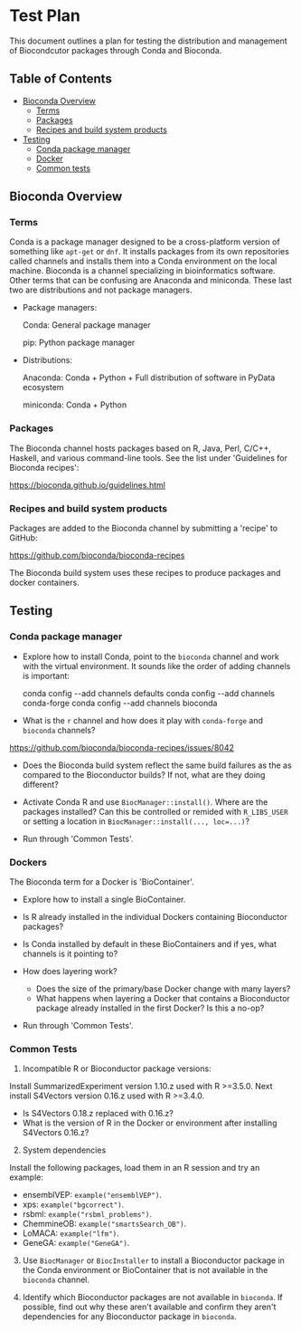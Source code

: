 # Test Plan 

This document outlines a plan for testing the distribution and 
management of Biocondcutor packages through Conda and Bioconda.

## Table of Contents

- [Bioconda Overview](#BiocondaOverview)
  - [Terms](#Terms)
  - [Packages](#Packages)
  - [Recipes and build system products](#RecipesAndBuildSystemProducts)
- [Testing](#Testing)
  - [Conda package manager](#CondaPackageManager)
  - [Docker](#Docker)
  - [Common tests](#CommonTests)

<a name="BiocondaOverview"></a>
## Bioconda Overview

<a name="Terms"></a>
### Terms

Conda is a package manager designed to be a cross-platform version of
something like `apt-get` or `dnf`. It installs packages from its own
repositories called channels and installs them into a Conda environment
on the local machine. Bioconda is a channel specializing in bioinformatics 
software. Other terms that can be confusing are Anaconda and miniconda.
These last two are distributions and not package managers.

* Package managers:

  Conda:
  General package manager

  pip:
  Python package manager

* Distributions:

  Anaconda:
  Conda + Python + Full distribution of software in PyData ecosystem

  miniconda:
  Conda + Python

<a name="Packages hosted"></a>
### Packages

The Bioconda channel hosts packages based on R, Java, Perl, C/C++, Haskell,
and various command-line tools. See the list under 'Guidelines for Bioconda
recipes':

https://bioconda.github.io/guidelines.html

<a name="RecipesAndBuildSystemProducts"></a>
### Recipes and build system products
Packages are added to the Bioconda channel by submitting a 'recipe' to GitHub:

https://github.com/bioconda/bioconda-recipes

The Bioconda build system uses these recipes to produce packages and docker 
containers. 

<a name="Testing"></a>
## Testing

<a name="CondaPackageManager"></a>
### Conda package manager

* Explore how to install Conda, point to the `bioconda` channel and work
  with the virtual environment. It sounds like the order of adding channels
  is important:

    conda config --add channels defaults
    conda config --add channels conda-forge
    conda config --add channels bioconda

* What is the `r` channel and how does it play with `conda-forge` and
  `bioconda` channels?

https://github.com/bioconda/bioconda-recipes/issues/8042

* Does the Bioconda build system reflect the same build failures as the
  as compared to the Bioconductor builds? If not, what are they doing
  different?

* Activate Conda R and use `BiocManager::install()`. Where are the
  packages installed? Can this be controlled or remided with 
  `R_LIBS_USER` or setting a location in `BiocManager::install(..., loc=...)`?

* Run through 'Common Tests'.

<a name="Dockers"></a>
### Dockers

The Bioconda term for a Docker is 'BioContainer'.

* Explore how to install a single BioContainer.

* Is R already installed in the individual Dockers containing Bioconductor 
  packages? 

* Is Conda installed by default in these BioContainers and if yes, what
  channels is it pointing to?

* How does layering work?
  - Does the size of the primary/base Docker change with many layers?
  - What happens when layering a Docker that contains a Bioconductor package 
    already installed in the first Docker? Is this a no-op?

* Run through 'Common Tests'.

<a name="CommonTests"></a>
### Common Tests

1. Incompatible R or Bioconductor package versions:

  Install SummarizedExperiment version 1.10.z used with R >=3.5.0. Next 
  install S4Vectors version 0.16.z used with R >=3.4.0.

  - Is S4Vectors 0.18.z replaced with 0.16.z? 
  - What is the version of R in the Docker or environment after installing
  S4Vectors 0.16.z?

2. System dependencies

Install the following packages, load them in an R session and try an example:

  - ensemblVEP: `example("ensemblVEP")`.
  - xps: `example("bgcorrect")`.
  - rsbml: `example("rsbml_problems")`.
  - ChemmineOB: `example("smartsSearch_OB")`.
  - LoMACA: `example("lfm")`.
  - GeneGA: `example("GeneGA")`.

3. Use `BiocManager` or `BiocInstaller` to install a Bioconductor package in 
  the Conda environment or BioContainer that is not available in the
  `bioconda` channel.
 
4. Identify which Bioconductor packages are not available in `bioconda`.
  If possible, find out why these aren't available and confirm
  they aren't dependencies for any Bioconductor package in `bioconda`.
